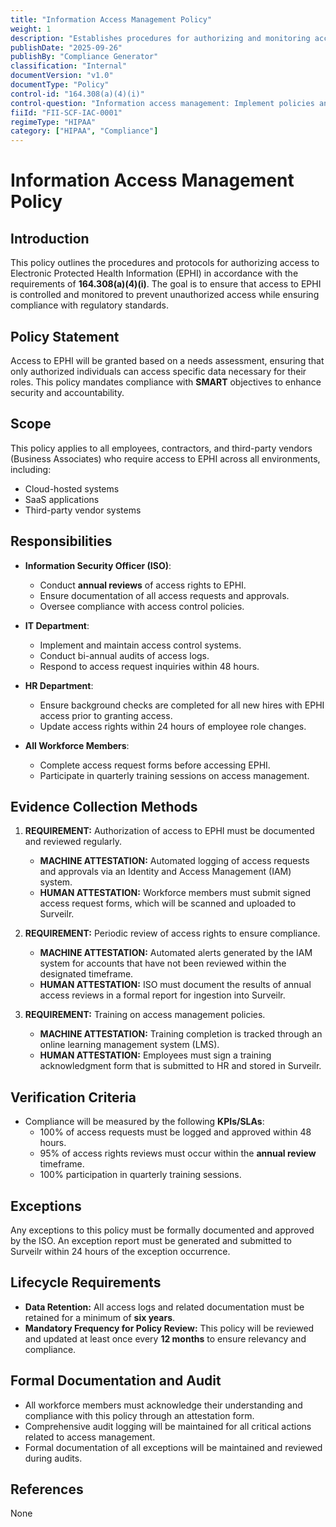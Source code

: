 ```yaml
---
title: "Information Access Management Policy"
weight: 1
description: "Establishes procedures for authorizing and monitoring access to Electronic Protected Health Information (EPHI)."
publishDate: "2025-09-26"
publishBy: "Compliance Generator"
classification: "Internal"
documentVersion: "v1.0"
documentType: "Policy"
control-id: "164.308(a)(4)(i)"
control-question: "Information access management: Implement policies and procedures for authorizing access to EPHI that are consistent with the applicable requirements of subpart E of this part."
fiiId: "FII-SCF-IAC-0001"
regimeType: "HIPAA"
category: ["HIPAA", "Compliance"]
---
```


# Information Access Management Policy

## Introduction
This policy outlines the procedures and protocols for authorizing access to Electronic Protected Health Information (EPHI) in accordance with the requirements of **164.308(a)(4)(i)**. The goal is to ensure that access to EPHI is controlled and monitored to prevent unauthorized access while ensuring compliance with regulatory standards.

## Policy Statement
Access to EPHI will be granted based on a needs assessment, ensuring that only authorized individuals can access specific data necessary for their roles. This policy mandates compliance with **SMART** objectives to enhance security and accountability.

## Scope
This policy applies to all employees, contractors, and third-party vendors (Business Associates) who require access to EPHI across all environments, including:
- Cloud-hosted systems
- SaaS applications
- Third-party vendor systems

## Responsibilities
- **Information Security Officer (ISO)**: 
  - Conduct **annual reviews** of access rights to EPHI.
  - Ensure documentation of all access requests and approvals.
  - Oversee compliance with access control policies.
  
- **IT Department**: 
  - Implement and maintain access control systems.
  - Conduct bi-annual audits of access logs.
  - Respond to access request inquiries within 48 hours.
  
- **HR Department**: 
  - Ensure background checks are completed for all new hires with EPHI access prior to granting access.
  - Update access rights within 24 hours of employee role changes.

- **All Workforce Members**: 
  - Complete access request forms before accessing EPHI.
  - Participate in quarterly training sessions on access management.

## Evidence Collection Methods

1. **REQUIREMENT:** Authorization of access to EPHI must be documented and reviewed regularly.
   - **MACHINE ATTESTATION:** Automated logging of access requests and approvals via an Identity and Access Management (IAM) system.
   - **HUMAN ATTESTATION:** Workforce members must submit signed access request forms, which will be scanned and uploaded to Surveilr.

2. **REQUIREMENT:** Periodic review of access rights to ensure compliance.
   - **MACHINE ATTESTATION:** Automated alerts generated by the IAM system for accounts that have not been reviewed within the designated timeframe.
   - **HUMAN ATTESTATION:** ISO must document the results of annual access reviews in a formal report for ingestion into Surveilr.

3. **REQUIREMENT:** Training on access management policies.
   - **MACHINE ATTESTATION:** Training completion is tracked through an online learning management system (LMS).
   - **HUMAN ATTESTATION:** Employees must sign a training acknowledgment form that is submitted to HR and stored in Surveilr.

## Verification Criteria
- Compliance will be measured by the following **KPIs/SLAs**:
  - 100% of access requests must be logged and approved within 48 hours.
  - 95% of access rights reviews must occur within the **annual review** timeframe.
  - 100% participation in quarterly training sessions.

## Exceptions
Any exceptions to this policy must be formally documented and approved by the ISO. An exception report must be generated and submitted to Surveilr within 24 hours of the exception occurrence.

## Lifecycle Requirements
- **Data Retention:** All access logs and related documentation must be retained for a minimum of **six years**.
- **Mandatory Frequency for Policy Review:** This policy will be reviewed and updated at least once every **12 months** to ensure relevancy and compliance.

## Formal Documentation and Audit
- All workforce members must acknowledge their understanding and compliance with this policy through an attestation form.
- Comprehensive audit logging will be maintained for all critical actions related to access management.
- Formal documentation of all exceptions will be maintained and reviewed during audits.

## References
None